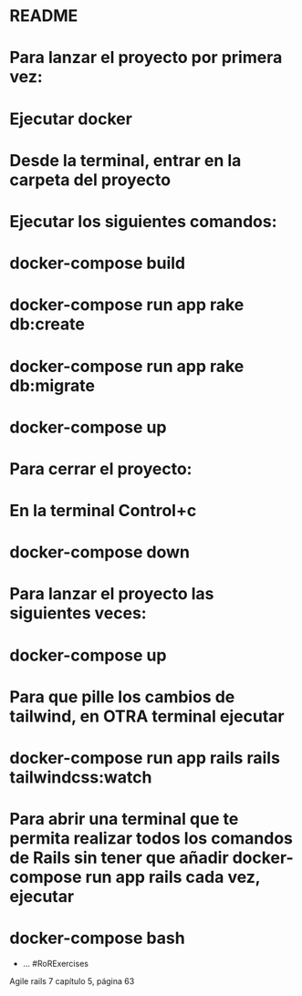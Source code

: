 # README

# Para lanzar el proyecto por primera vez:
#  Ejecutar docker
#  Desde la terminal, entrar en la carpeta del proyecto
#  Ejecutar los siguientes comandos:
#    docker-compose build
#    docker-compose run app rake db:create
#    docker-compose run app rake db:migrate
#    docker-compose up
# Para cerrar el proyecto:
#  En la terminal Control+c
#  docker-compose down
# Para lanzar el proyecto las siguientes veces:
#  docker-compose up
# Para que pille los cambios de tailwind, en OTRA terminal ejecutar 
#  docker-compose run app rails rails tailwindcss:watch
# Para abrir una terminal que te permita realizar todos los comandos de Rails sin tener que añadir docker-compose run app rails cada vez, ejecutar
#  docker-compose bash

* ...
#RoRExercises

Agile rails 7
capítulo 5, página 63
